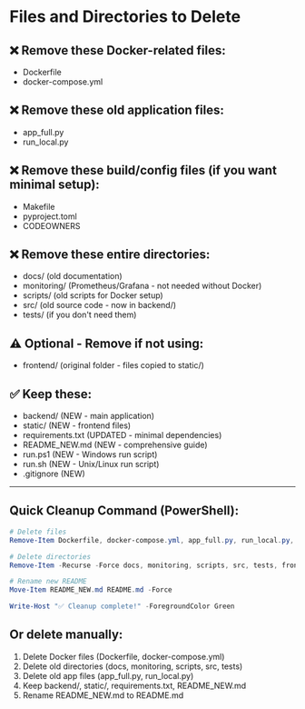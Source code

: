 # Files and Directories to Delete

## ❌ Remove these Docker-related files:
- Dockerfile
- docker-compose.yml

## ❌ Remove these old application files:
- app_full.py
- run_local.py

## ❌ Remove these build/config files (if you want minimal setup):
- Makefile
- pyproject.toml
- CODEOWNERS

## ❌ Remove these entire directories:
- docs/          (old documentation)
- monitoring/    (Prometheus/Grafana - not needed without Docker)
- scripts/       (old scripts for Docker setup)
- src/           (old source code - now in backend/)
- tests/         (if you don't need them)

## ⚠️ Optional - Remove if not using:
- frontend/      (original folder - files copied to static/)

## ✅ Keep these:
- backend/       (NEW - main application)
- static/        (NEW - frontend files)
- requirements.txt (UPDATED - minimal dependencies)
- README_NEW.md  (NEW - comprehensive guide)
- run.ps1        (NEW - Windows run script)
- run.sh         (NEW - Unix/Linux run script)
- .gitignore     (NEW)

---

## Quick Cleanup Command (PowerShell):

```powershell
# Delete files
Remove-Item Dockerfile, docker-compose.yml, app_full.py, run_local.py, Makefile, pyproject.toml, CODEOWNERS -ErrorAction SilentlyContinue

# Delete directories
Remove-Item -Recurse -Force docs, monitoring, scripts, src, tests, frontend -ErrorAction SilentlyContinue

# Rename new README
Move-Item README_NEW.md README.md -Force

Write-Host "✅ Cleanup complete!" -ForegroundColor Green
```

## Or delete manually:
1. Delete Docker files (Dockerfile, docker-compose.yml)
2. Delete old directories (docs, monitoring, scripts, src, tests)
3. Delete old app files (app_full.py, run_local.py)
4. Keep backend/, static/, requirements.txt, README_NEW.md
5. Rename README_NEW.md to README.md
